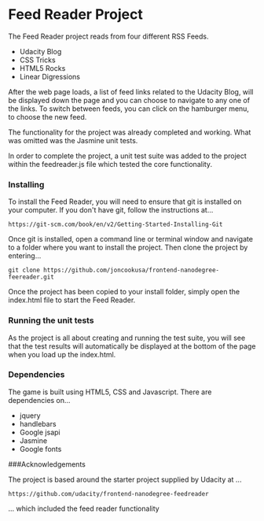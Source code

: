 # Feed Reader Project

The Feed Reader project reads from four different RSS Feeds.

* Udacity Blog
* CSS Tricks
* HTML5 Rocks
* Linear Digressions

After the web page loads, a list of feed links related to the Udacity Blog, will be displayed down the page and you can choose to navigate to any one of the links.
To switch between feeds, you can click on the hamburger menu, to choose the new feed.

The functionality for the project was already completed and working. What was omitted was the Jasmine unit tests.

In order to complete the project, a unit test suite was added to the project within the feedreader.js file which tested the core functionality.


### Installing



To install the Feed Reader, you will need to ensure that git is installed on your computer.
If you don't have git, follow the instructions at...

    https://git-scm.com/book/en/v2/Getting-Started-Installing-Git
    
Once git is installed, open a command line or terminal window and navigate to a folder where you want to install the project. Then clone the project by entering...
 
    git clone https://github.com/joncookusa/frontend-nanodegree-feereader.git
 
 Once the project has been copied to your install folder, simply open the index.html file to start the Feed Reader.
 
 ### Running the unit tests
 
 As the project is all about creating and running the test suite, you will see that the test results will automatically be displayed 
 at the bottom of the page when you load up the index.html.
 
### Dependencies
 
The game is built using HTML5, CSS and Javascript. There are dependencies on...

* jquery
* handlebars
* Google jsapi
* Jasmine
* Google fonts


###Acknowledgements

The project is based around the starter project supplied by Udacity at ...

    https://github.com/udacity/frontend-nanodegree-feedreader
    
... which included the feed reader functionality




